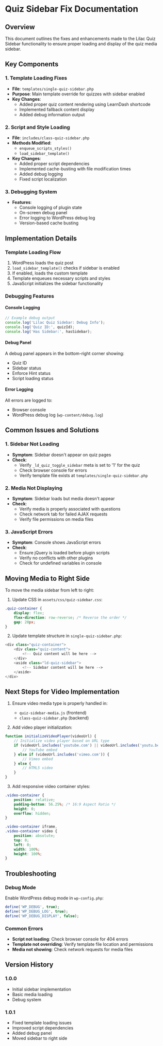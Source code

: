 # Quiz Sidebar Fix Documentation

## Overview
This document outlines the fixes and enhancements made to the Lilac Quiz Sidebar functionality to ensure proper loading and display of the quiz media sidebar.

## Key Components

### 1. Template Loading Fixes
- **File**: `templates/single-quiz-sidebar.php`
- **Purpose**: Main template override for quizzes with sidebar enabled
- **Key Changes**:
  - Added proper quiz content rendering using LearnDash shortcode
  - Implemented fallback content display
  - Added debug information output

### 2. Script and Style Loading
- **File**: `includes/class-quiz-sidebar.php`
- **Methods Modified**:
  - `enqueue_scripts_styles()`
  - `load_sidebar_template()`
- **Key Changes**:
  - Added proper script dependencies
  - Implemented cache-busting with file modification times
  - Added debug logging
  - Fixed script localization

### 3. Debugging System
- **Features**:
  - Console logging of plugin state
  - On-screen debug panel
  - Error logging to WordPress debug log
  - Version-based cache busting

## Implementation Details

### Template Loading Flow
1. WordPress loads the quiz post
2. `load_sidebar_template()` checks if sidebar is enabled
3. If enabled, loads the custom template
4. Template enqueues necessary scripts and styles
5. JavaScript initializes the sidebar functionality

### Debugging Features

#### Console Logging
```javascript
// Example debug output
console.log('Lilac Quiz Sidebar: Debug Info');
console.log('Quiz ID:', quizId);
console.log('Has Sidebar:', hasSidebar);
```

#### Debug Panel
A debug panel appears in the bottom-right corner showing:
- Quiz ID
- Sidebar status
- Enforce Hint status
- Script loading status

#### Error Logging
All errors are logged to:
- Browser console
- WordPress debug log (`wp-content/debug.log`)

## Common Issues and Solutions

### 1. Sidebar Not Loading
- **Symptom**: Sidebar doesn't appear on quiz pages
- **Check**:
  - Verify `_ld_quiz_toggle_sidebar` meta is set to '1' for the quiz
  - Check browser console for errors
  - Verify template file exists at `templates/single-quiz-sidebar.php`

### 2. Media Not Displaying
- **Symptom**: Sidebar loads but media doesn't appear
- **Check**:
  - Verify media is properly associated with questions
  - Check network tab for failed AJAX requests
  - Verify file permissions on media files

### 3. JavaScript Errors
- **Symptom**: Console shows JavaScript errors
- **Check**:
  - Ensure jQuery is loaded before plugin scripts
  - Verify no conflicts with other plugins
  - Check for undefined variables in console

## Moving Media to Right Side

To move the media sidebar from left to right:

1. Update CSS in `assets/css/quiz-sidebar.css`:
```css
.quiz-container {
    display: flex;
    flex-direction: row-reverse; /* Reverse the order */
    gap: 20px;
}
```

2. Update template structure in `single-quiz-sidebar.php`:
```php
<div class="quiz-container">
    <div class="quiz-content">
        <!-- Quiz content will be here -->
    </div>
    <aside class="ld-quiz-sidebar">
        <!-- Sidebar content will be here -->
    </aside>
</div>
```

## Next Steps for Video Implementation

1. Ensure video media type is properly handled in:
   - `quiz-sidebar-media.js` (frontend)
   - `class-quiz-sidebar.php` (backend)

2. Add video player initialization:
```javascript
function initializeVideoPlayer(videoUrl) {
    // Initialize video player based on URL type
    if (videoUrl.includes('youtube.com') || videoUrl.includes('youtu.be')) {
        // YouTube embed
    } else if (videoUrl.includes('vimeo.com')) {
        // Vimeo embed
    } else {
        // HTML5 video
    }
}
```

3. Add responsive video container styles:
```css
.video-container {
    position: relative;
    padding-bottom: 56.25%; /* 16:9 Aspect Ratio */
    height: 0;
    overflow: hidden;
}

.video-container iframe,
.video-container video {
    position: absolute;
    top: 0;
    left: 0;
    width: 100%;
    height: 100%;
}
```

## Troubleshooting

### Debug Mode
Enable WordPress debug mode in `wp-config.php`:
```php
define('WP_DEBUG', true);
define('WP_DEBUG_LOG', true);
define('WP_DEBUG_DISPLAY', false);
```

### Common Errors
- **Script not loading**: Check browser console for 404 errors
- **Template not overriding**: Verify template file location and permissions
- **Media not showing**: Check network requests for media files

## Version History

### 1.0.0
- Initial sidebar implementation
- Basic media loading
- Debug system

### 1.0.1
- Fixed template loading issues
- Improved script dependencies
- Added debug panel
- Moved sidebar to right side
